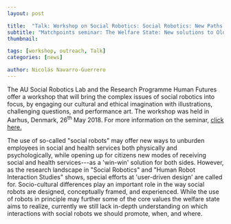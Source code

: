 ```yaml
---
layout: post

title:  "Talk: Workshop on Social Robotics: Social Robotics: New Paths to Discovering What Matters in a Human Life"
subtitle: "Matchpoints seminar: The Welfare State: New solutions to Old Problems?"
thumbnail: 

tags: [workshop, outreach, Talk]
categories: [news]

author: Nicolás Navarro-Guerrero
---
```


The AU Social Robotics Lab and the Research Programme Human Futures offer a workshop that will bring the complex issues of social robotics into focus, by engaging our cultural and ethical imagination with illustrations, challenging questions, and performance art. The workshop was held in Aarhus, Denmark, 26<sup>th</sup> May 2018. For more information on the seminar, <a href="https://matchpoints-archive.au.dk/workshops/social-robotics-saturday-26-may/" target="_blank">click here.</a>

<!--more-->

The use of so-called "social robots" may offer new ways to unburden employees in social and health services both physically and psychologically, while opening up for citizens new modes of receiving social and health services---as a 'win-win' solution for both sides. However, as the research landscape in "Social Robotics" and "Human Robot Interaction Studies" shows, special efforts at 'user-driven design' are called for. Socio-cultural differences play an important role in the way social robots are designed, conceptually framed, and experienced. While the use of robots in principle may further some of the core values the welfare state aims to realize, currently we still lack in-depth understanding on which interactions with social robots we should promote, when, and where.
